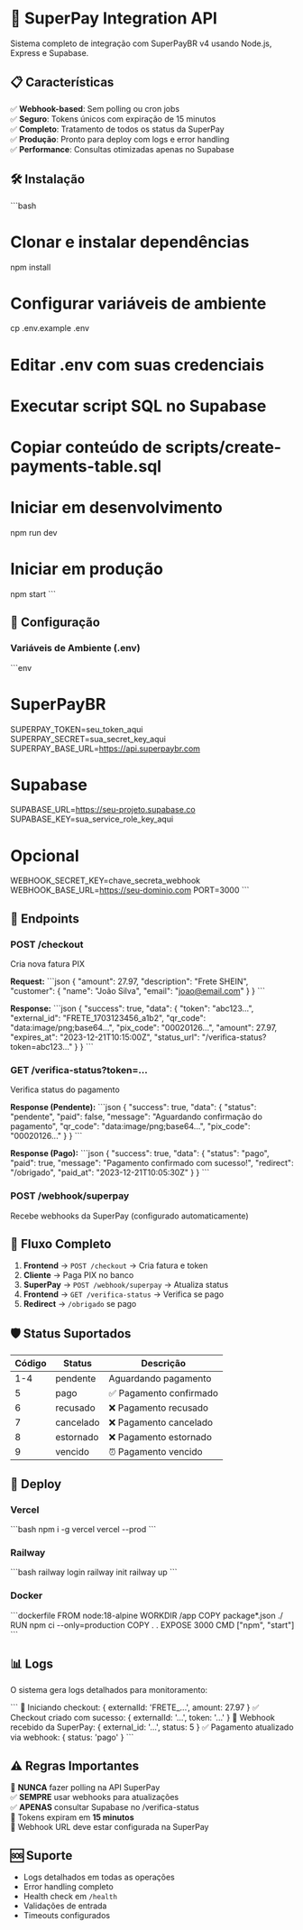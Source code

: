 # 🚀 SuperPay Integration API

Sistema completo de integração com SuperPayBR v4 usando Node.js, Express e Supabase.

## 📋 Características

✅ **Webhook-based**: Sem polling ou cron jobs  
✅ **Seguro**: Tokens únicos com expiração de 15 minutos  
✅ **Completo**: Tratamento de todos os status da SuperPay  
✅ **Produção**: Pronto para deploy com logs e error handling  
✅ **Performance**: Consultas otimizadas apenas no Supabase  

## 🛠️ Instalação

\`\`\`bash
# Clonar e instalar dependências
npm install

# Configurar variáveis de ambiente
cp .env.example .env
# Editar .env com suas credenciais

# Executar script SQL no Supabase
# Copiar conteúdo de scripts/create-payments-table.sql

# Iniciar em desenvolvimento
npm run dev

# Iniciar em produção
npm start
\`\`\`

## 🔧 Configuração

### Variáveis de Ambiente (.env)

\`\`\`env
# SuperPayBR
SUPERPAY_TOKEN=seu_token_aqui
SUPERPAY_SECRET=sua_secret_key_aqui
SUPERPAY_BASE_URL=https://api.superpaybr.com

# Supabase
SUPABASE_URL=https://seu-projeto.supabase.co
SUPABASE_KEY=sua_service_role_key_aqui

# Opcional
WEBHOOK_SECRET_KEY=chave_secreta_webhook
WEBHOOK_BASE_URL=https://seu-dominio.com
PORT=3000
\`\`\`

## 📡 Endpoints

### POST /checkout
Cria nova fatura PIX

**Request:**
\`\`\`json
{
  "amount": 27.97,
  "description": "Frete SHEIN",
  "customer": {
    "name": "João Silva",
    "email": "joao@email.com"
  }
}
\`\`\`

**Response:**
\`\`\`json
{
  "success": true,
  "data": {
    "token": "abc123...",
    "external_id": "FRETE_1703123456_a1b2",
    "qr_code": "data:image/png;base64...",
    "pix_code": "00020126...",
    "amount": 27.97,
    "expires_at": "2023-12-21T10:15:00Z",
    "status_url": "/verifica-status?token=abc123..."
  }
}
\`\`\`

### GET /verifica-status?token=...
Verifica status do pagamento

**Response (Pendente):**
\`\`\`json
{
  "success": true,
  "data": {
    "status": "pendente",
    "paid": false,
    "message": "Aguardando confirmação do pagamento",
    "qr_code": "data:image/png;base64...",
    "pix_code": "00020126..."
  }
}
\`\`\`

**Response (Pago):**
\`\`\`json
{
  "success": true,
  "data": {
    "status": "pago",
    "paid": true,
    "message": "Pagamento confirmado com sucesso!",
    "redirect": "/obrigado",
    "paid_at": "2023-12-21T10:05:30Z"
  }
}
\`\`\`

### POST /webhook/superpay
Recebe webhooks da SuperPay (configurado automaticamente)

## 🔄 Fluxo Completo

1. **Frontend** → `POST /checkout` → Cria fatura e token
2. **Cliente** → Paga PIX no banco
3. **SuperPay** → `POST /webhook/superpay` → Atualiza status
4. **Frontend** → `GET /verifica-status` → Verifica se pago
5. **Redirect** → `/obrigado` se pago

## 🛡️ Status Suportados

| Código | Status | Descrição |
|--------|--------|-----------|
| 1-4 | pendente | Aguardando pagamento |
| 5 | pago | ✅ Pagamento confirmado |
| 6 | recusado | ❌ Pagamento recusado |
| 7 | cancelado | ❌ Pagamento cancelado |
| 8 | estornado | ❌ Pagamento estornado |
| 9 | vencido | ⏰ Pagamento vencido |

## 🚀 Deploy

### Vercel
\`\`\`bash
npm i -g vercel
vercel --prod
\`\`\`

### Railway
\`\`\`bash
railway login
railway init
railway up
\`\`\`

### Docker
\`\`\`dockerfile
FROM node:18-alpine
WORKDIR /app
COPY package*.json ./
RUN npm ci --only=production
COPY . .
EXPOSE 3000
CMD ["npm", "start"]
\`\`\`

## 📊 Logs

O sistema gera logs detalhados para monitoramento:

\`\`\`
🛒 Iniciando checkout: { externalId: 'FRETE_...', amount: 27.97 }
✅ Checkout criado com sucesso: { externalId: '...', token: '...' }
🔔 Webhook recebido da SuperPay: { external_id: '...', status: 5 }
✅ Pagamento atualizado via webhook: { status: 'pago' }
\`\`\`

## ⚠️ Regras Importantes

🚫 **NUNCA** fazer polling na API SuperPay  
✅ **SEMPRE** usar webhooks para atualizações  
✅ **APENAS** consultar Supabase no /verifica-status  
🔐 Tokens expiram em **15 minutos**  
📡 Webhook URL deve estar configurada na SuperPay  

## 🆘 Suporte

- Logs detalhados em todas as operações
- Error handling completo
- Health check em `/health`
- Validações de entrada
- Timeouts configurados
